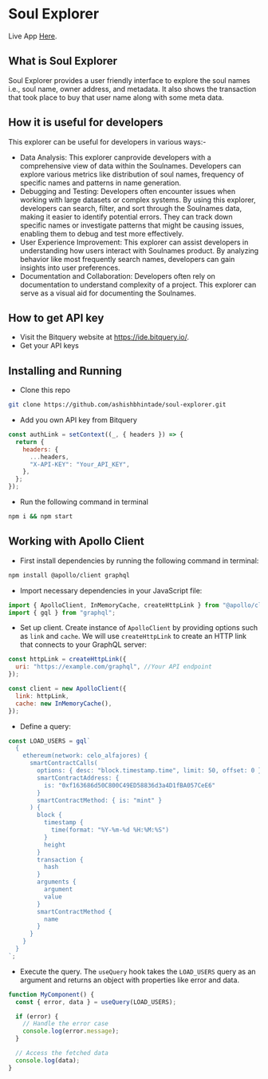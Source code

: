 # Soul Explorer

Live App [Here](https://soul-explorer.netlify.app/).

## What is Soul Explorer

Soul Explorer provides a user friendly interface to explore the soul names i.e., soul name, owner address, and metadata. It also shows the transaction that took place to buy that user name along with some meta data.

## How it is useful for developers

This explorer can be useful for developers in various ways:-

- Data Analysis: This explorer canprovide developers with a comprehensive view of data within the Soulnames. Developers can explore various metrics like distribution of soul names, frequency of specific names and patterns in name generation.
- Debugging and Testing: Developers often encounter issues when working with large datasets or complex systems. By using this explorer, developers can search, filter, and sort through the Soulnames data, making it easier to identify potential errors. They can track down specific names or investigate patterns that might be causing issues, enabling them to debug and test more effectively.
- User Experience Improvement: This explorer can assist developers in understanding how users interact with Soulnames product. By analyzing behavior like most frequently search names, developers can gain insights into user preferences.
- Documentation and Collaboration: Developers often rely on documentation to understand complexity of a project. This explorer can serve as a visual aid for documenting the Soulnames.

## How to get API key

- Visit the Bitquery website at https://ide.bitquery.io/.
- Get your API keys

## Installing and Running

- Clone this repo

```bash
git clone https://github.com/ashishbhintade/soul-explorer.git
```

- Add you own API key from Bitquery

```js
const authLink = setContext((_, { headers }) => {
  return {
    headers: {
      ...headers,
      "X-API-KEY": "Your_API_KEY",
    },
  };
});
```

- Run the following command in terminal

```bash
npm i && npm start
```

## Working with Apollo Client

- First install dependencies by running the following command in terminal:

```bash
npm install @apollo/client graphql
```

- Import necessary dependencies in your JavaScript file:

```js
import { ApolloClient, InMemoryCache, createHttpLink } from "@apollo/client";
import { gql } from "graphql";
```

- Set up client. Create instance of `ApolloClient` by providing options such as `link` and `cache`. We will use `createHttpLink` to create an HTTP link that connects to your GraphQL server:

```js
const httpLink = createHttpLink({
  uri: "https://example.com/graphql", //Your API endpoint
});

const client = new ApolloClient({
  link: httpLink,
  cache: new InMemoryCache(),
});
```

- Define a query:

```js
const LOAD_USERS = gql`
  {
    ethereum(network: celo_alfajores) {
      smartContractCalls(
        options: { desc: "block.timestamp.time", limit: 50, offset: 0 }
        smartContractAddress: {
          is: "0xf163686d50C800C49ED58836d3a4D1fBA057CeE6"
        }
        smartContractMethod: { is: "mint" }
      ) {
        block {
          timestamp {
            time(format: "%Y-%m-%d %H:%M:%S")
          }
          height
        }
        transaction {
          hash
        }
        arguments {
          argument
          value
        }
        smartContractMethod {
          name
        }
      }
    }
  }
`;
```

- Execute the query. The `useQuery` hook takes the `LOAD_USERS` query as an argument and returns an object with properties like error and data.

```js
function MyComponent() {
  const { error, data } = useQuery(LOAD_USERS);

  if (error) {
    // Handle the error case
    console.log(error.message);
  }

  // Access the fetched data
  console.log(data);
}
```
